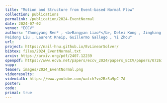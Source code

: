 ```yaml
---
title: "Motion and Structure from Event-based Normal Flow"
collection: publications
permalink: /publication/2024-EventNormal
date: 2024-07-02
venue: "ECCV"
authors: "Zhongyang Ren* , <b>Bangyan Liao*</b>, Delei Kong , Jinghang Li ,
Peidong Liu , Laurent Kneip, Guillermo Gallego , Yi Zhou"
url: 
project: https://nail-hnu.github.io/EvLinearSolver/
bibtex: files/2024_EventNormal.txt
arxiv: https://arxiv.org/pdf/2407.12239
openpdf: https://www.ecva.net/papers/eccv_2024/papers_ECCV/papers/07261.pdf
supp: 
teaser: images/2024_EventNormal.png
videoresults: 
videotalk: https://www.youtube.com/watch?v=2RzSa9pC-7A
poster: 
code: 
primal: true
---
```

